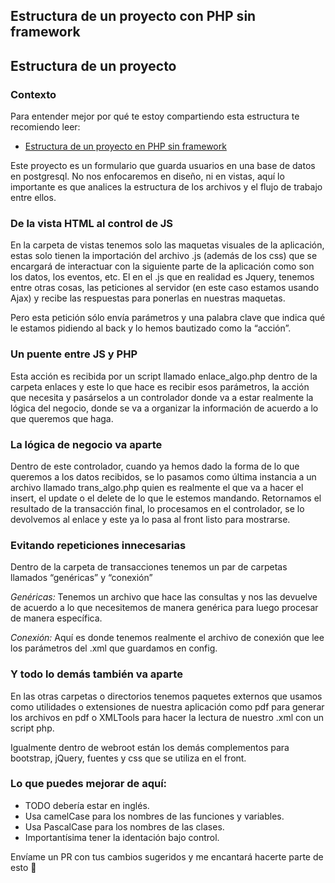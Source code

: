## Estructura de un proyecto con PHP sin framework

## Estructura de un proyecto

### Contexto
Para entender mejor por qué te estoy compartiendo esta estructura te recomiendo leer:

- [Estructura de un proyecto en PHP sin framework](https://anabelisa.co/poo-con-php-sin-framework/)

Este proyecto es un formulario que guarda usuarios en una base de datos en postgresql. No nos enfocaremos en diseño, ni en vistas, aquí lo importante es que analices la estructura de los archivos y el flujo de trabajo entre ellos.

### De la vista HTML al control de JS
En la carpeta de vistas tenemos solo las maquetas visuales de la aplicación, estas solo tienen la importación del archivo .js (además de los css) que se encargará de interactuar con la siguiente parte de la aplicación como son los datos, los eventos, etc.
El en el .js que en realidad es Jquery, tenemos entre otras cosas, las peticiones al servidor (en este caso estamos usando Ajax) y recibe las respuestas para ponerlas en nuestras maquetas. 

Pero esta petición sólo envía parámetros y una palabra clave que indica qué le estamos pidiendo al back y lo hemos bautizado como la “acción”.

### Un puente entre JS y PHP
Esta acción es recibida por un script llamado enlace_algo.php dentro de la carpeta enlaces y este lo que hace es recibir esos parámetros, la acción que necesita y pasárselos a un controlador donde va a estar realmente la lógica del negocio, donde se va a organizar la información de acuerdo a lo que queremos que haga.

### La lógica de negocio va aparte
Dentro de este controlador, cuando ya hemos dado la forma de lo que queremos a los datos recibidos, se lo pasamos como última instancia a un archivo llamado trans_algo.php quien es realmente el que va a hacer el insert, el update o el delete de lo que le estemos mandando.
Retornamos el resultado de la transacción final, lo procesamos en el controlador, se lo devolvemos al enlace y este ya lo pasa al front listo para mostrarse.

### Evitando repeticiones innecesarias
Dentro de la carpeta de transacciones tenemos un par de carpetas llamados “genéricas” y “conexión”

*Genéricas:* Tenemos un archivo que hace las consultas y nos las devuelve de acuerdo a lo que necesitemos de manera genérica para luego procesar de manera específica.

*Conexión:* Aquí es donde tenemos realmente el archivo de conexión que lee los parámetros del .xml que guardamos en config.

### Y todo lo demás también va aparte 
En las otras carpetas o directorios tenemos paquetes externos que usamos como utilidades o extensiones de nuestra aplicación como pdf para generar los archivos en pdf o XMLTools para hacer la lectura de nuestro .xml con un script php.

Igualmente dentro de webroot están los demás complementos para bootstrap, jQuery, fuentes y css que se utiliza en el front.

### Lo que puedes mejorar de aquí:
- TODO debería estar en inglés.
- Usa camelCase para los nombres de las funciones y variables.
- Usa PascalCase para los nombres de las clases.
- Importantísima tener la identación bajo control.

Envíame un PR con tus cambios sugeridos y me encantará hacerte parte de esto 💜
